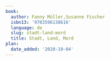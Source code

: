 ```yaml
---
book:
  author: Fanny Müller,Susanne Fischer
  isbn13: '9783596138616'
  language: de
  slug: stadt-land-mord
  title: Stadt, Land, Mord
plan:
  date_added: '2020-10-04'
---
```

